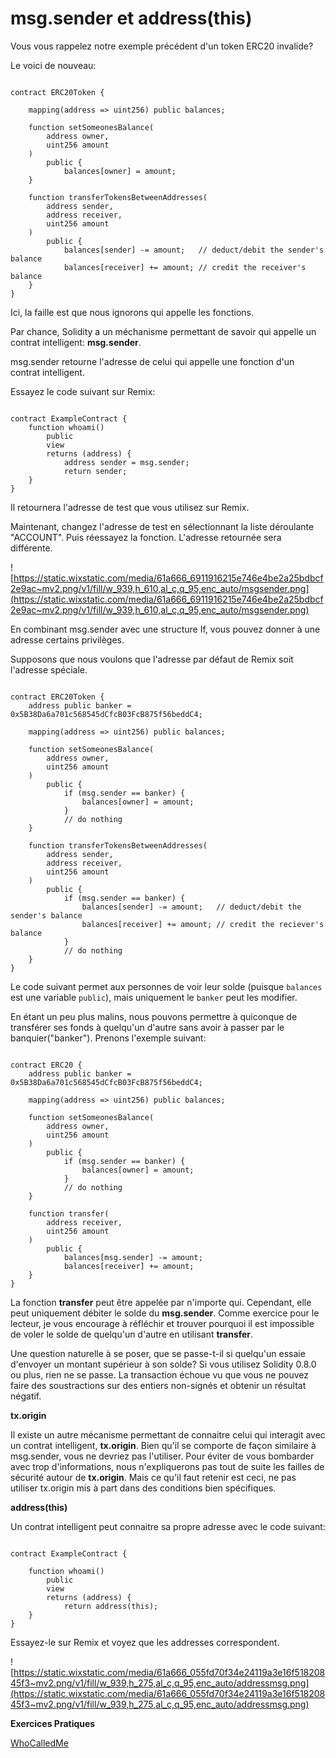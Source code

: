 # msg.sender et address(this)

Vous vous rappelez notre exemple précédent d'un token ERC20 invalide?

Le voici de nouveau:

```solidity

contract ERC20Token {

    mapping(address => uint256) public balances;

    function setSomeonesBalance(
        address owner, 
        uint256 amount
    ) 
        public {
            balances[owner] = amount;
    }

    function transferTokensBetweenAddresses(
        address sender, 
        address receiver, 
        uint256 amount
    ) 
        public {
            balances[sender] -= amount;   // deduct/debit the sender's balance
            balances[receiver] += amount; // credit the receiver's balance
    }
}

```

Ici, la faille est que nous ignorons qui appelle les fonctions.

Par chance, Solidity a un méchanisme permettant de savoir qui appelle un contrat intelligent: **msg.sender**. 

msg.sender retourne l'adresse de celui qui appelle une fonction d'un contrat intelligent.

Essayez le code suivant sur Remix:

```solidity

contract ExampleContract {
    function whoami()
        public
        view 
        returns (address) {
            address sender = msg.sender;
            return sender;
    }
}
```

Il retournera l'adresse de test que vous utilisez sur Remix.

Maintenant, changez l'adresse de test en sélectionnant la liste déroulante "ACCOUNT". Puis réessayez la fonction. L'adresse retournée sera différente.

![https://static.wixstatic.com/media/61a666_6911916215e746e4be2a25bdbcf2e9ac~mv2.png/v1/fill/w_939,h_610,al_c,q_95,enc_auto/msgsender.png](https://static.wixstatic.com/media/61a666_6911916215e746e4be2a25bdbcf2e9ac~mv2.png/v1/fill/w_939,h_610,al_c,q_95,enc_auto/msgsender.png)

En combinant msg.sender avec une structure If, vous pouvez donner à une adresse certains privilèges.

Supposons que nous voulons que l'adresse par défaut de Remix soit l'adresse spéciale.

```solidity

contract ERC20Token {
    address public banker = 0x5B38Da6a701c568545dCfcB03FcB875f56beddC4;

    mapping(address => uint256) public balances;

    function setSomeonesBalance(
        address owner, 
        uint256 amount
    ) 
        public {
            if (msg.sender == banker) {
                balances[owner] = amount;
            }
            // do nothing
    }

    function transferTokensBetweenAddresses(
        address sender, 
        address receiver, 
        uint256 amount
    ) 
        public {
            if (msg.sender == banker) {
                balances[sender] -= amount;   // deduct/debit the sender's balance
                balances[receiver] += amount; // credit the reciever's balance
            }
            // do nothing
    }
}

```

Le code suivant permet aux personnes de voir leur solde (puisque `balances` est une variable `public`), mais uniquement le `banker` peut les modifier.

En étant un peu plus malins, nous pouvons permettre à quiconque de transférer ses fonds à quelqu'un d'autre sans avoir à passer par le banquier("banker"). Prenons l'exemple suivant:

```solidity

contract ERC20 {
    address public banker = 0x5B38Da6a701c568545dCfcB03FcB875f56beddC4;

    mapping(address => uint256) public balances;

    function setSomeonesBalance(
        address owner, 
        uint256 amount
    ) 
        public {
            if (msg.sender == banker) {
                balances[owner] = amount;
            }
            // do nothing
    }

    function transfer(
        address receiver, 
        uint256 amount
    ) 
        public {
            balances[msg.sender] -= amount;
            balances[receiver] += amount;
    }
}

```

La fonction **transfer** peut être appelée par n'importe qui. Cependant, elle peut uniquement débiter le solde du **msg.sender**. Comme exercice pour le lecteur, je vous encourage à réfléchir et trouver pourquoi il est impossible de voler le solde de quelqu'un d'autre en utilisant **transfer**.

Une question naturelle à se poser, que se passe-t-il si quelqu'un essaie d'envoyer un montant supérieur à son solde? Si vous utilisez Solidity 0.8.0 ou plus, rien ne se passe. La transaction échoue vu que vous ne pouvez faire des soustractions sur des entiers non-signés et obtenir un résultat négatif.

**tx.origin**

Il existe un autre mécanisme permettant de connaitre celui qui interagit avec un contrat intelligent, **tx.origin**. Bien qu'il se comporte de façon similaire à msg.sender, vous ne devriez pas l'utiliser. Pour éviter de vous bombarder avec trop d'informations, nous n'expliquerons pas tout de suite les failles de sécurité autour de **tx.origin**. Mais ce qu'il faut retenir est ceci, ne pas utiliser tx.origin mis à part dans des conditions bien spécifiques.

**address(this)**

Un contrat intelligent peut connaitre sa propre adresse avec le code suivant:

```solidity

contract ExampleContract {

    function whoami()
        public
        view 
        returns (address) {
            return address(this);
    }
}
```

Essayez-le sur Remix et voyez que les addresses correspondent.

![https://static.wixstatic.com/media/61a666_055fd70f34e24119a3e16f51820845f3~mv2.png/v1/fill/w_939,h_275,al_c,q_95,enc_auto/addressmsg.png](https://static.wixstatic.com/media/61a666_055fd70f34e24119a3e16f51820845f3~mv2.png/v1/fill/w_939,h_275,al_c,q_95,enc_auto/addressmsg.png)

**Exercices Pratiques**

[WhoCalledMe](https://github.com/RareSkills/Solidity-Exercises/tree/main/WhoCalledMe)
